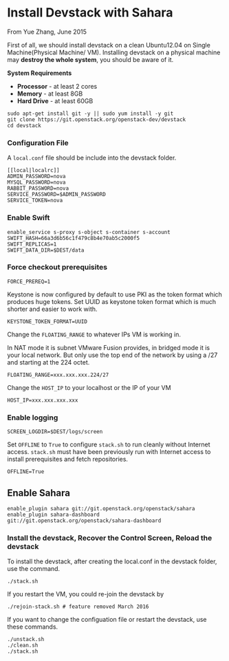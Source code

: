 # Install Devstack with Sahara
From Yue Zhang, June 2015

First of all, we should install devstack on a clean Ubuntu12.04 on Single Machine(Physical Machine/ VM). Installing devstack on a physical machine may **destroy the whole system**, you should be aware of it. 

**System Requirements**

* **Processor** - at least 2 cores
* **Memory** - at least 8GB
* **Hard Drive** - at least 60GB

```
sudo apt-get install git -y || sudo yum install -y git
git clone https://git.openstack.org/openstack-dev/devstack
cd devstack
```

### Configuration File

A `local.conf` file should be include into the devstack folder. 

```
[[local|localrc]]
ADMIN_PASSWORD=nova
MYSQL_PASSWORD=nova
RABBIT_PASSWORD=nova
SERVICE_PASSWORD=$ADMIN_PASSWORD
SERVICE_TOKEN=nova
```

### Enable Swift
```
enable_service s-proxy s-object s-container s-account
SWIFT_HASH=66a3d6b56c1f479c8b4e70ab5c2000f5
SWIFT_REPLICAS=1
SWIFT_DATA_DIR=$DEST/data
```

### Force checkout prerequisites

	FORCE_PREREQ=1

Keystone is now configured by default to use PKI as the token format which produces huge tokens. Set UUID as keystone token format which is much shorter and easier to work with.

	KEYSTONE_TOKEN_FORMAT=UUID

Change the `FLOATING_RANGE` to whatever IPs VM is working in.

In NAT mode it is subnet VMware Fusion provides, in bridged mode it is your local network. But only use the top end of the network by using a /27 and starting at the 224 octet.

	FLOATING_RANGE=xxx.xxx.xxx.224/27

Change the `HOST_IP` to your localhost or the IP of your VM

	HOST_IP=xxx.xxx.xxx.xxx

### Enable logging

	SCREEN_LOGDIR=$DEST/logs/screen

Set `OFFLINE` to `True` to configure `stack.sh` to run cleanly without Internet access. `stack.sh` must have been previously run with Internet access to install prerequisites and fetch repositories.

	OFFLINE=True

## Enable Sahara

```
enable_plugin sahara git://git.openstack.org/openstack/sahara
enable_plugin sahara-dashboard git://git.openstack.org/openstack/sahara-dashboard
```

### Install the devstack, Recover the Control Screen, Reload the devstack
To install the devstack, after creating the local.conf in the devstack folder, use the command. 

	./stack.sh

If you restart the VM, you could re-join the devstack by 

	./rejoin-stack.sh # feature removed March 2016

If you want to change the configuation file or restart the devstack, use these commands.

```
./unstack.sh
./clean.sh
./stack.sh
```


